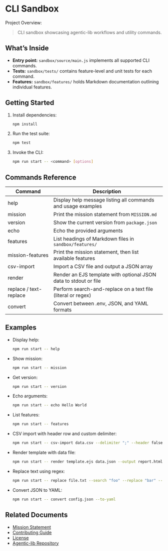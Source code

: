 # CLI Sandbox

Project Overview:

> CLI sandbox showcasing agentic-lib workflows and utility commands.

## What’s Inside

- **Entry point:** `sandbox/source/main.js` implements all supported CLI commands.
- **Tests:** `sandbox/tests/` contains feature-level and unit tests for each command.
- **Features:** `sandbox/features/` holds Markdown documentation outlining individual features.

## Getting Started

1. Install dependencies:
   ```bash
   npm install
   ```
2. Run the test suite:
   ```bash
   npm test
   ```
3. Invoke the CLI:
   ```bash
   npm run start -- <command> [options]
   ```

## Commands Reference

| Command            | Description                                                                      |
|--------------------|----------------------------------------------------------------------------------|
| help               | Display help message listing all commands and usage examples                     |
| mission            | Print the mission statement from `MISSION.md`                                    |
| version            | Show the current version from `package.json`                                      |
| echo               | Echo the provided arguments                                                       |
| features           | List headings of Markdown files in `sandbox/features/`                            |
| mission-features   | Print the mission statement, then list available features                         |
| csv-import         | Import a CSV file and output a JSON array                                        |
| render             | Render an EJS template with optional JSON data to stdout or file                 |
| replace / text-replace | Perform search-and-replace on a text file (literal or regex)              |
| convert            | Convert between .env, JSON, and YAML formats                                      |

## Examples

- Display help:
  ```bash
  npm run start -- help
  ```
- Show mission:
  ```bash
  npm run start -- mission
  ```
- Get version:
  ```bash
  npm run start -- version
  ```
- Echo arguments:
  ```bash
  npm run start -- echo Hello World
  ```
- List features:
  ```bash
  npm run start -- features
  ```
- CSV import with header row and custom delimiter:
  ```bash
  npm run start -- csv-import data.csv --delimiter ";" --header false --output out.json
  ```
- Render template with data file:
  ```bash
  npm run start -- render template.ejs data.json --output report.html
  ```
- Replace text using regex:
  ```bash
  npm run start -- replace file.txt --search "foo" --replace "bar" --regex --flags gi
  ```
- Convert JSON to YAML:
  ```bash
  npm run start -- convert config.json --to-yaml
  ```

## Related Documents

- [Mission Statement](../../MISSION.md)
- [Contributing Guide](../../CONTRIBUTING.md)
- [License](../../LICENSE.md)
- [Agentic-lib Repository](https://github.com/xn-intenton-z2a/agentic-lib)
